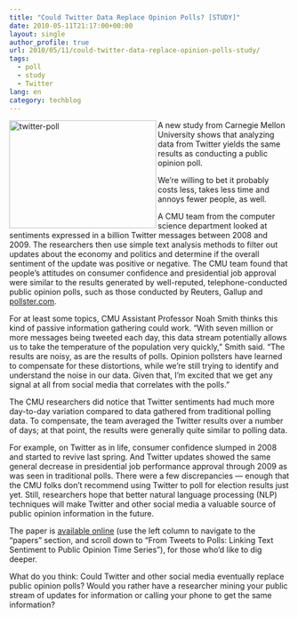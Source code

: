 ```yaml
---
title: "Could Twitter Data Replace Opinion Polls? [STUDY]"
date: 2010-05-11T21:17:00+00:00
layout: single
author_profile: true
url: 2010/05/11/could-twitter-data-replace-opinion-polls-study/
tags:
  - poll
  - study
  - Twitter
lang: en
category: techblog
---
```

[<img title="twitter-poll" border="0" alt="twitter-poll" align="left" src="http://lh4.ggpht.com/_vaUVXcmC3OI/S-nCZNo-jTI/AAAAAAAACMM/zHkWi9clLj4/twitter-poll_thumb%5B1%5D.jpg?imgmax=800" width="264" height="194" />](http://lh4.ggpht.com/_vaUVXcmC3OI/S-nCUfUZDsI/AAAAAAAACMI/VjWD-MDv0Z4/s1600-h/twitter-poll%5B3%5D.jpg) A new study from Carnegie Mellon University shows that analyzing data from Twitter yields the same results as conducting a public opinion poll. 

We’re willing to bet it probably costs less, takes less time and annoys fewer people, as well. 

A CMU team from the computer science department looked at sentiments expressed in a billion Twitter messages between 2008 and 2009. The researchers then use simple text analysis methods to filter out updates about the economy and politics and determine if the overall sentiment of the update was positive or negative. The CMU team found that people’s attitudes on consumer confidence and presidential job approval were similar to the results generated by well-reputed, telephone-conducted public opinion polls, such as those conducted by Reuters, Gallup and [pollster.com](http://www.pollster.com/). 

For at least some topics, CMU Assistant Professor Noah Smith thinks this kind of passive information gathering could work. “With seven million or more messages being tweeted each day, this data stream potentially allows us to take the temperature of the population very quickly,” Smith said. “The results are noisy, as are the results of polls. Opinion pollsters have learned to compensate for these distortions, while we’re still trying to identify and understand the noise in our data. Given that, I’m excited that we get any signal at all from social media that correlates with the polls.” 

The CMU researchers did notice that Twitter sentiments had much more day-to-day variation compared to data gathered from traditional polling data. To compensate, the team averaged the Twitter results over a number of days; at that point, the results were generally quite similar to polling data. 

For example, on Twitter as in life, consumer confidence slumped in 2008 and started to revive last spring. And Twitter updates showed the same general decrease in presidential job performance approval through 2009 as was seen in traditional polls. There were a few discrepancies — enough that the CMU folks don’t recommend using Twitter to poll for election results just yet. Still, researchers hope that better natural language processing (NLP) techniques will make Twitter and other social media a valuable source of public opinion information in the future. 

The paper is [available online](http://www.cs.cmu.edu/~nasmith/) (use the left column to navigate to the “papers” section, and scroll down to “From Tweets to Polls: Linking Text Sentiment to Public Opinion Time Series”), for those who’d like to dig deeper. 

What do you think: Could Twitter and other social media eventually replace public opinion polls? Would you rather have a researcher mining your public stream of updates for information or calling your phone to get the same information?